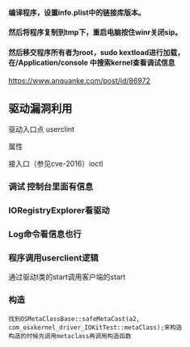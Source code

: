 #### 编译程序，设置info.plist中的链接库版本。



#### 然后将程序复制到tmp下，重启电脑按住winr关闭sip。

#### 然后移交程序所有者为root，sudo kextload进行加载，在/Application/console 中搜索kernel查看调试信息



https://www.anquanke.com/post/id/86972

## 驱动漏洞利用

驱动入口点 userclint

属性

接入口（参见cve-2016）ioctl



### 调试 控制台里面有信息

###  IORegistryExplorer看驱动

### Log命令看信息也行


### 程序调用userclient逻辑
通过驱动l类的start调用客户端的start

### 构造
    找到OSMetaClassBase::safeMetaCast(a2, com_osxkernel_driver_IOKitTest::metaClass);来构造
    构造的时候先调用metaclass再调用构造函数
